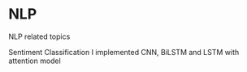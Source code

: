 # NLP
NLP related topics

Sentiment Classification
I implemented CNN, BiLSTM and LSTM with attention model
